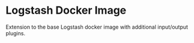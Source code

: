 # Logstash Docker Image

Extension to the base Logstash docker image with additional input/output plugins.
